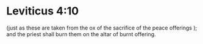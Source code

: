 # Leviticus 4:10

(just as these are taken from the ox of the sacrifice of the peace offerings ); and the priest shall burn them on the altar of burnt offering.
